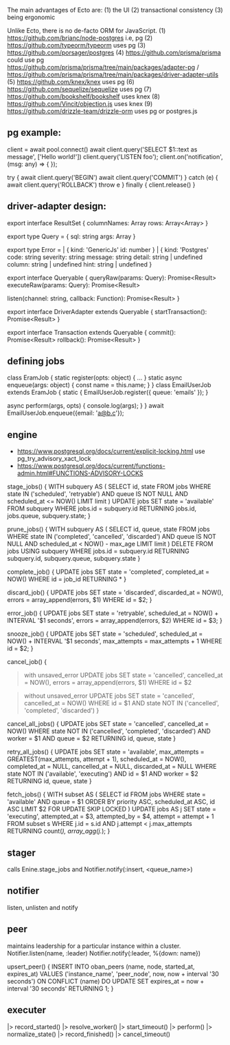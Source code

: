 The main advantages of Ecto are:
(1) the UI
(2) transactional consistency
(3) being ergonomic


Unlike Ecto, there is no de-facto ORM for JavaScript.
(1) https://github.com/brianc/node-postgres i.e, pg
(2) https://github.com/typeorm/typeorm uses pg
(3) https://github.com/porsager/postgres
(4) https://github.com/prisma/prisma could use pg https://github.com/prisma/prisma/tree/main/packages/adapter-pg / https://github.com/prisma/prisma/tree/main/packages/driver-adapter-utils
(5) https://github.com/knex/knex uses pg
(6) https://github.com/sequelize/sequelize uses pg
(7) https://github.com/bookshelf/bookshelf uses knex
(8) https://github.com/Vincit/objection.js uses knex
(9) https://github.com/drizzle-team/drizzle-orm uses pg or postgres.js

pg example:
-----
client = await pool.connect()
await client.query('SELECT $1::text as message', ['Hello world!'])
client.query('LISTEN foo');
client.on('notification', (msg: any) => { });

try {
  await client.query('BEGIN')
  await client.query('COMMIT')
} catch (e) {
  await client.query('ROLLBACK')
  throw e
} finally {
  client.release()
}


driver-adapter design:
-----
export interface ResultSet {
  columnNames: Array<string>
  rows: Array<Array<unknown>>
}

export type Query = {
  sql: string
  args: Array<unknown>
}

export type Error =
  | {
      kind: 'GenericJs'
      id: number
    }
  | {
      kind: 'Postgres'
      code: string
      severity: string
      message: string
      detail: string | undefined
      column: string | undefined
      hint: string | undefined
    }

export interface Queryable {
  queryRaw(params: Query): Promise<Result<ResultSet>>
  executeRaw(params: Query): Promise<Result<number>>

  listen(channel: string, callback: Function): Promise<Result<void>>
}

export interface DriverAdapter extends Queryable {
  startTransaction(): Promise<Result<Transaction>>
}

export interface Transaction extends Queryable {
  commit(): Promise<Result<void>>
  rollback(): Promise<Result<void>>
}


defining jobs
-----
class EramJob {
  static register(opts: object) { ... }
  static async enqueue(args: object) {
    const name = this.name;
  }
}
class EmailUserJob extends EramJob {
  static {
    EmailUserJob.register({ queue: 'emails' });
  }

  async perform(args, opts) {
    console.log(args);
  }
}
await EmailUserJob.enqueue({email: 'a@b.c'});

engine
-----
- https://www.postgresql.org/docs/current/explicit-locking.html use pg_try_advisory_xact_lock
- https://www.postgresql.org/docs/current/functions-admin.html#FUNCTIONS-ADVISORY-LOCKS


stage_jobs() {
  WITH subquery AS (
    SELECT id, state
    FROM jobs
    WHERE state IN ('scheduled', 'retryable')
      AND queue IS NOT NULL
      AND scheduled_at <= NOW()
    LIMIT limit
  )
  UPDATE jobs
  SET state = 'available'
  FROM subquery
  WHERE jobs.id = subquery.id
  RETURNING jobs.id, jobs.queue, subquery.state;
}

prune_jobs() {
  WITH subquery AS (
    SELECT id, queue, state
    FROM jobs
    WHERE state IN ('completed', 'cancelled', 'discarded')
      AND queue IS NOT NULL
      AND scheduled_at < NOW() - max_age
    LIMIT limit
  )
  DELETE FROM jobs
  USING subquery
  WHERE jobs.id = subquery.id
  RETURNING subquery.id, subquery.queue, subquery.state
}

complete_job() {
  UPDATE jobs
  SET state = 'completed', completed_at = NOW()
  WHERE id = job_id
  RETURNING *
}

discard_job() {
  UPDATE jobs
  SET state = 'discarded', discarded_at = NOW(), errors = array_append(errors, $1)
  WHERE id = $2;
}

error_job() {
  UPDATE jobs
  SET state = 'retryable',
      scheduled_at = NOW() + INTERVAL '$1 seconds',
      errors = array_append(errors, $2)
  WHERE id = $3;
}

snooze_job() {
  UPDATE jobs
  SET state = 'scheduled',
      scheduled_at = NOW() + INTERVAL '$1 seconds',
      max_attempts = max_attempts + 1
  WHERE id = $2;
}

cancel_job() {
  > with unsaved_error
  UPDATE jobs
  SET state = 'cancelled',
      cancelled_at = NOW(),
      errors = array_append(errors, $1)
  WHERE id = $2

  > without unsaved_error
  UPDATE jobs
  SET state = 'cancelled',
      cancelled_at = NOW()
  WHERE id = $1
    AND state NOT IN ('cancelled', 'completed', 'discarded')
}

cancel_all_jobs() {
  UPDATE jobs
  SET state = 'cancelled',
      cancelled_at = NOW()
  WHERE
    state NOT IN ('cancelled', 'completed', 'discarded') AND
    worker = $1 AND
    queue = $2
  RETURNING id, queue, state
}

retry_all_jobs() {
  UPDATE jobs
  SET state = 'available',
      max_attempts = GREATEST(max_attempts, attempt + 1),
      scheduled_at = NOW(),
      completed_at = NULL,
      cancelled_at = NULL,
      discarded_at = NULL
  WHERE
    state NOT IN ('available', 'executing') AND
    id = $1 AND
    worker = $2
  RETURNING id, queue, state
}

fetch_jobs() {
  WITH subset AS (
    SELECT id
    FROM jobs
    WHERE state = 'available' AND queue = $1
    ORDER BY priority ASC, scheduled_at ASC, id ASC
    LIMIT $2
    FOR UPDATE SKIP LOCKED
  )
  UPDATE jobs AS j
  SET state = 'executing',
      attempted_at = $3,
      attempted_by = $4,
      attempt = attempt + 1
  FROM subset s
  WHERE j.id = s.id AND j.attempt < j.max_attempts
  RETURNING count(*), array_agg(j.*);
}


stager
-----
calls Enine.stage_jobs and Notifier.notify(:insert, <queue_name>)

notifier
-----
listen, unlisten and notify

peer
------
maintains leadership for a particular instance within a cluster.
Notifier.listen(name, :leader)
Notifier.notify(:leader, %{down: name})

upsert_peer() {
  INSERT INTO oban_peers (name, node, started_at, expires_at)
  VALUES ('instance_name', 'peer_node', now, now + interval '30 seconds')
  ON CONFLICT (name)
  DO UPDATE SET expires_at = now + interval '30 seconds'
  RETURNING 1;
}


executer
-----
  |> record_started()
  |> resolve_worker()
  |> start_timeout()
  |> perform()
  |> normalize_state()
  |> record_finished()
  |> cancel_timeout()
